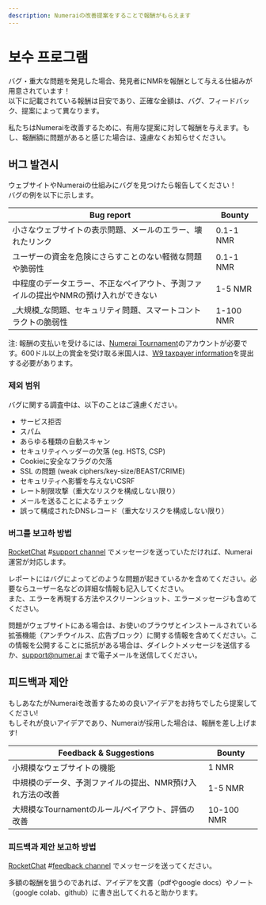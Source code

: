 ```yaml
---
description: Numeraiの改善提案をすることで報酬がもらえます
---
```


# 보수 프로그램

バグ・重大な問題を発見した場合、発見者にNMRを報酬として与える仕組みが用意されています！\
以下に記載されている報酬は目安であり、正確な金額は、バグ、フィードバック、提案によって異なります。

私たちはNumeraiを改善するために、有用な提案に対して報酬を与えます。もし、報酬額に問題があると感じた場合は、遠慮なくお知らせください。

## 버그 발견시

ウェブサイトやNumeraiの仕組みにバグを見つけたら報告してください！\
バグの例を以下に示します。

| Bug report                                  | Bounty    |
| ------------------------------------------- | --------- |
| 小さなウェブサイトの表示問題、メールのエラー、壊れたリンク               | 0.1-1 NMR |
| ユーザーの資金を危険にさらすことのない軽微な問題や脆弱性                | 0.1-1 NMR |
| 中程度のデータエラー、不正なペイアウト、予測ファイルの提出やNMRの預け入れができない | 1-5 NMR   |
| \_大規模\_な問題、セキュリティ問題、スマートコントラクトの脆弱性          | 1-100 NMR |

注: 報酬の支払いを受けるには、[Numerai Tournament](https://numer.ai/tournament/)のアカウントが必要です。600ドル以上の賞金を受け取る米国人は、[W9 taxpayer information](https://docs.numer.ai/help/us-taxes)を提出する必要があります。

### 제외 범위

バグに関する調査中は、以下のことはご遠慮ください。

* サービス拒否
* スパム
* あらゆる種類の自動スキャン
* セキュリティヘッダーの欠落 (eg. HSTS, CSP)
* Cookieに安全なフラグの欠落
* SSL の問題 (weak ciphers/key-size/BEAST/CRIME)
* セキュリティへ影響を与えないCSRF
* レート制限攻撃（重大なリスクを構成しない限り）
* メールを送ることによるチェック
* 誤って構成されたDNSレコード（重大なリスクを構成しない限り）

### 버그를 보고하 방법

[RocketChat](https://community.numer.ai) #[support channel](https://community.numer.ai/channel/support) でメッセージを送っていただければ、Numerai運営が対応します。

レポートにはバグによってどのような問題が起きているかを含めてください。必要ならユーザー名などの詳細な情報も記入してください。\
また、エラーを再現する方法やスクリーンショット、エラーメッセージも含めてください。

問題がウェブサイトにある場合は、お使いのブラウザとインストールされている拡張機能（アンチウイルス、広告ブロック）に関する情報を含めてください。この情報を公開することに抵抗がある場合は、ダイレクトメッセージを送信するか、support@numer.ai まで電子メールを送信してください。

## 피드백과 제안

もしあなたがNumeraiを改善するための良いアイデアをお持ちでしたら提案してください!\
もしそれが良いアイデアであり、Numeraiが採用した場合は、報酬を差し上げます!

| Feedback & Suggestions         | Bounty     |
| ------------------------------ | ---------- |
| 小規模なウェブサイトの機能                  | 1 NMR      |
| 中規模のデータ、予測ファイルの提出、NMR預け入れ方法の改善 | 1-5 NMR    |
| 大規模なTournamentのルール/ペイアウト、評価の改善 | 10-100 NMR |

### 피드백과 제안 보고하 방법

[RocketChat](https://community.numer.ai) #[feedback channel](https://community.numer.ai/channel/feedback) でメッセージを送ってください。

多額の報酬を狙うのであれば、アイデアを文書（pdfやgoogle docs）やノート（google colab、github）に書き出してくれると助かります。
